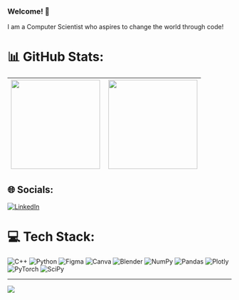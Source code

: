 ### Welcome! 👋

I am a Computer Scientist who aspires to change the world through code!
# 📊 GitHub Stats:
<table>
  <thead>
    <tr>
      <th>
        <a href="https://github.com/anuraghazra/github-readme-stats">
          <img height=200 align="center" src="https://github-readme-stats.vercel.app/api?username=creasiion&theme=synthwave&hide_border=true" />
        </a>
    </th>
    <th>
      <a href="https://github.com/anuraghazra/convoychat">
        <img height=200 align="right" src="https://github-readme-stats.vercel.app/api/top-langs?username=creasiion&exclude_repo=Neural_Network_for_Bi_Exp,BTT-Portfolio&theme=synthwave&layout=compact&langs_count=8&card_width=320&hide_border=true" />
      </a>
    </th>
    </tr>
  </thead>
</table>

## 🌐 Socials:
[![LinkedIn](https://img.shields.io/badge/LinkedIn-%230077B5.svg?logo=linkedin&logoColor=white)](https://linkedin.com/in/imanicage) 

# 💻 Tech Stack:
![C++](https://img.shields.io/badge/c++-%2300599C.svg?style=for-the-badge&logo=c%2B%2B&logoColor=white) ![Python](https://img.shields.io/badge/python-3670A0?style=for-the-badge&logo=python&logoColor=ffdd54) 	![Figma](https://img.shields.io/badge/figma-%23F24E1E.svg?style=for-the-badge&logo=figma&logoColor=white) ![Canva](https://img.shields.io/badge/Canva-%2300C4CC.svg?style=for-the-badge&logo=Canva&logoColor=white) ![Blender](https://img.shields.io/badge/blender-%23F5792A.svg?style=for-the-badge&logo=blender&logoColor=white) ![NumPy](https://img.shields.io/badge/numpy-%23013243.svg?style=for-the-badge&logo=numpy&logoColor=white) ![Pandas](https://img.shields.io/badge/pandas-%23150458.svg?style=for-the-badge&logo=pandas&logoColor=white) ![Plotly](https://img.shields.io/badge/Plotly-%233F4F75.svg?style=for-the-badge&logo=plotly&logoColor=white) ![PyTorch](https://img.shields.io/badge/PyTorch-%23EE4C2C.svg?style=for-the-badge&logo=PyTorch&logoColor=white) ![SciPy](https://img.shields.io/badge/SciPy-%230C55A5.svg?style=for-the-badge&logo=scipy&logoColor=%white)

---
[![](https://visitcount.itsvg.in/api?id=creasiion&icon=0&color=0)](https://visitcount.itsvg.in)

<!-- Proudly created with GPRM ( https://gprm.itsvg.in ) -->

